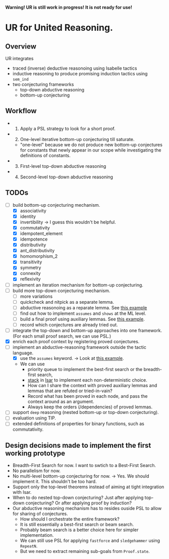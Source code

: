 **Warning! UR is still work in progress! It is not ready for use!**

# UR for United Reasoning.

## Overview

UR integrates
- traced (inverse) deductive reasonoing using Isabelle tactics
- inductive reasoning to produce promising induction tactics using `sem_ind`
- two conjecturing frameworks
   - top-down abductive reasoning
   - bottom-up conjecturing

## Workflow

- 1. Apply a PSL strategy to look for a short proof.
- 2. One-level iterative bottom-up conjecturing till saturate.
   - "one-level" because we do not produce new bottom-up conjectures for constants that newly appear in our scope while investigating the definitions of constants.
- 3. First-level top-down abductive reasoning
- 4. Second-level top-down abductive reasoning

## TODOs

- [ ] build bottom-up conjecturing mechanism.
   - [X] associativity
   - [X] identity
   - [X] invertibility -> I guess this wouldn't be helpful.
   - [X] commutativity
   - [X] idempotent_element
   - [X] idempotence
   - [X] distributivity
   - [X] ant_distributivity
   - [X] homomorphism_2
   - [X] transitivity
   - [X] symmetry
   - [X] connexity
   - [X] reflexivity
- [ ] implement an iteration mechanism for bottom-up conjecturing.
- [ ] build more top-down conjecturing mechanism.
   - [ ] more variations
   - [ ] quickcheck and nitpick as a separate lemma.
   - [ ] abductive reasonoing as a reparate lemma. See [this example](https://github.com/data61/PSL/blob/708fadc98369865447086f3a60878138c94141e6/UR/United_Reasoning.thy#L304)
   - [ ] find out how to implement `assumes` and `shows` at the ML level.
   - [ ] build a final proof using auxiliary lemmas. See [this example](https://github.com/data61/PSL/blob/708fadc98369865447086f3a60878138c94141e6/UR/United_Reasoning.thy#L310).
   - [ ] record which conjectures are already tried out.
- [ ] integrate the top-down and bottom-up approaches into one framework. (For each small proof search, we can use PSL.)
- [X] enrich each proof context by registering proved conjectures.
- [ ] implement an abductive-reasoning framework outside the tactic language.
   - [X] use the `assumes` keyword. -> Look at [this example](https://github.com/data61/PSL/blob/2a7564209bb412999c44b85081a97f41d90ba976/UR/United_Reasoning.thy#L298).
   - We can use 
      - priority queue to implement the best-first search or the breadth-first search,
      - [stack](https://github.com/seL4/isabelle/blob/b4a0546e568ea7fb667fadabe126d944991b05cc/src/Pure/General/stack.ML#L7) in [Isar](https://github.com/seL4/isabelle/blob/b4a0546e568ea7fb667fadabe126d944991b05cc/src/Pure/Isar/proof.ML#L163) to implement each non-deterministic choice.
      - How can I share the context with proved auxiliary lemmas and lemmas that are refuted or tried-in-vain?
      - Record what has been proved in each node, and pass the context around as an argument.
      - Always keep the orders (/dependencies) of proved lemmas.
- [ ] support `deep` reasoning (nested bottom-up or top-down conjecturing).
- [ ] evaluation using TIP.
- [ ] extended definitions of properties for binary functions, such as commutativity.

## Design decisions made to implement the first working prototype
- Breadth-First Search for now. I want to swtich to a Best-First Search.
- No parallelism for now.
- No multi-level bottom-up conjecturing for now. -> Yes. We should implement it. This shouldn't be too hard.
- Support only the top-level theorems instead of aiming at tight integration with Isar.
- When to do nested top-down conjecturing? Just after applying top-down conjecturing? Or after applying proof by induction?
- Our abductive reasoning mechanism has to resides ouside PSL to allow for sharing of conjectures. 
   - How should I orchestrate the entire framework? 
   - It is still essentially a best-first search or beam search. 
   - Probably beam search is a better choice here for simpler implementation. 
   - We can still use PSL for applying `fastforce` and `sledgehammer` using `RepeatN`.
   - But we need to extract remaining sub-goals from `Proof.state`.
 
